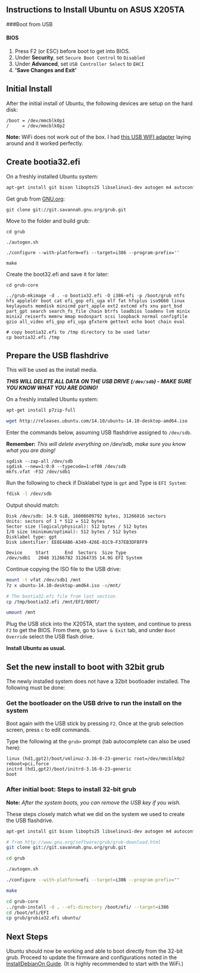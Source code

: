 Instructions to Install Ubuntu on ASUS X205TA
---

###Boot from USB
#### BIOS
1. Press F2 (or ESC) before boot to get into BIOS.
2. Under **Security**, set `Secure Boot Control` to `Disabled`
3. Under **Advanced**, set `USB Controller Select` to `EHCI`
4. **'Save Changes and Exit'**

Initial Install
---
After the initial install of Ubuntu, the following devices are setup on the hard disk:
```
/boot = /dev/mmcblk0p1
/     = /dev/mmcblk0p2
```

**Note:** WiFi does not work out of the box. I had [this USB WIFI adapter](http://www.newegg.com/Product/Product.aspx?Item=N82E16833315091) laying around and it worked perfectly.

Create bootia32.efi
---

On a freshly installed Ubuntu system:
```bash
apt-get install git bison libopts25 libselinux1-dev autogen m4 autoconf help2man libopts25-dev flex libfont-freetype-perl automake autotools-dev libfreetype6-dev texinfo
```
Get grub from [GNU.org](http://www.gnu.org/software/grub/grub-download.html):
```
git clone git://git.savannah.gnu.org/grub.git
```
Move to the folder and build grub:
```
cd grub

./autogen.sh

./configure --with-platform=efi --target=i386 --program-prefix=''

make
```
Create the boot32.efi and save it for later:
```
cd grub-core

../grub-mkimage -d . -o bootia32.efi -O i386-efi -p /boot/grub ntfs hfs appleldr boot cat efi_gop efi_uga elf fat hfsplus iso9660 linux keylayouts memdisk minicmd part_apple ext2 extcmd xfs xnu part_bsd part_gpt search search_fs_file chain btrfs loadbios loadenv lvm minix minix2 reiserfs memrw mmap msdospart scsi loopback normal configfile gzio all_video efi_gop efi_uga gfxterm gettext echo boot chain eval

# copy bootia32.efi to /tmp directory to be used later
cp bootia32.efi /tmp
```

Prepare the USB flashdrive 
---
This will be used as the install media.

***THIS WILL DELETE ALL DATA ON THE USB DRIVE (`/dev/sdb`) - MAKE SURE YOU KNOW WHAT YOU ARE DOING!***

On a freshly installed Ubuntu system:
```bash
apt-get install p7zip-full

wget http://releases.ubuntu.com/14.10/ubuntu-14.10-desktop-amd64.iso
```
Enter the commands below, assuming USB flashdrive assigned to `/dev/sdb`. 

**Remember:** *This will delete everything on /dev/sdb, make sure you know what you are doing!*
```
sgdisk --zap-all /dev/sdb
sgdisk --new=1:0:0 --typecode=1:ef00 /dev/sdb
mkfs.vfat -F32 /dev/sdb1
```
Run the following to check if Disklabel type is `gpt` and Type is `EFI System`:
```bash
fdisk -l /dev/sdb
```
Output should match:
```
Disk /dev/sdb: 14.9 GiB, 16008609792 bytes, 31266816 sectors
Units: sectors of 1 * 512 = 512 bytes
Sector size (logical/physical): 512 bytes / 512 bytes
I/O size (minimum/optimal): 512 bytes / 512 bytes
Disklabel type: gpt
Disk identifier: EE8E4AB6-A349-426E-81C9-F37EB3DFBFF9

Device     Start      End  Sectors  Size Type
/dev/sdb1   2048 31266782 31264735 14.9G EFI System
``` 
Continue copying the ISO file to the USB drive:
```bash
mount -t vfat /dev/sdb1 /mnt
7z x ubuntu-14.10-desktop-amd64.iso -o/mnt/

# The bootia32.efi file from last section
cp /tmp/bootia32.efi /mnt/EFI/BOOT/

umount /mnt
```
Plug the USB stick into the X205TA, start the system, and continue to press `F2` to get the BIOS.  From there, go to `Save & Exit` tab, and under `Boot Override` select the USB flash drive.

**Install Ubuntu as usual.**

Set the new install to boot with 32bit grub
---

The newly installed system does not have a 32bit bootloader installed.  The following must be done:

### Get the bootloader on the USB drive to run the install on the system

Boot again with the USB stick by pressing `F2`.  Once at the grub selection screen, press `c` to edit commands.

Type the following at the `grub>` prompt (tab autocomplete can also be used here):
```
linux (hd1,gpt2)/boot/vmlinuz-3.16-0-23-generic root=/dev/mmcblk0p2 reboot=pci,force
initrd (hd1,gpt2)/boot/initrd-3.16-0-23-generic
boot
```

### After initial boot: Steps to install 32-bit grub

**Note:** *After the system boots, you can remove the USB key if you wish.*

These steps closely match what we did on the system we used to create the USB flashdrive.
```bash
apt-get install git bison libopts25 libselinux1-dev autogen m4 autoconf help2man libopts25-dev flex libfont-freetype-perl automake autotools-dev libfreetype6-dev texinfo

# from http://www.gnu.org/software/grub/grub-download.html
git clone git://git.savannah.gnu.org/grub.git

cd grub

./autogen.sh

./configure --with-platform=efi --target=i386 --program-prefix=""

make

cd grub-core
../grub-install -d . --efi-directory /boot/efi/ --target=i386
cd /boot/efi/EFI
cp grub/grubia32.efi ubuntu/
```
Next Steps
---

Ubuntu should now be working and able to boot directly from the 32-bit grub. Proceed to update the firmware and configurations noted in the [InstallDebianOn Guide](https://github.com/RobotGhost/ubuntu-x205ta/blob/master/debian-fixes-x205ta.md). (It is highly recommended to start with the WiFi.)
